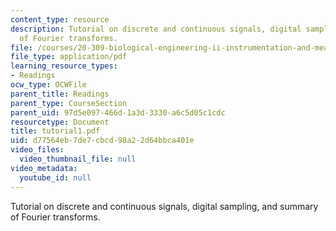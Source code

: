 ```yaml
---
content_type: resource
description: Tutorial on discrete and continuous signals, digital sampling, and summary
  of Fourier transforms.
file: /courses/20-309-biological-engineering-ii-instrumentation-and-measurement-fall-2006/d77564eb7de7cbcd98a22d64bbca401e_tutorial1.pdf
file_type: application/pdf
learning_resource_types:
- Readings
ocw_type: OCWFile
parent_title: Readings
parent_type: CourseSection
parent_uid: 97d5e097-466d-1a3d-3330-a6c5d05c1cdc
resourcetype: Document
title: tutorial1.pdf
uid: d77564eb-7de7-cbcd-98a2-2d64bbca401e
video_files:
  video_thumbnail_file: null
video_metadata:
  youtube_id: null
---
```

Tutorial on discrete and continuous signals, digital sampling, and summary of Fourier transforms.
